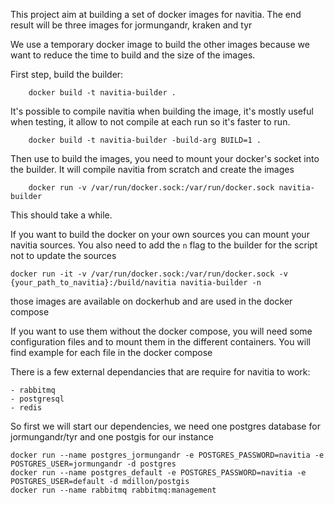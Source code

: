 This project aim at building a set of docker images for navitia.
The end result will be three images for jormungandr, kraken and tyr

We use a temporary docker image to build the other images because we want to reduce the time to build and the size of the images.

First step, build the builder:
```
    docker build -t navitia-builder .
```

It's possible to compile navitia when building the image, it's mostly useful when testing,
it allow to not compile at each run so it's faster to run.
```
    docker build -t navitia-builder -build-arg BUILD=1 .
```

Then use to build the images, you need to mount your docker's socket into the builder.
It will compile navitia from scratch and create the images
```
    docker run -v /var/run/docker.sock:/var/run/docker.sock navitia-builder
```

This should take a while.

If you want to build the docker on your own sources you can mount your navitia sources. 
You also need to add the `n` flag to the builder for the script not to update the sources

```
docker run -it -v /var/run/docker.sock:/var/run/docker.sock -v {your_path_to_navitia}:/build/navitia navitia-builder -n
```

those images are available on dockerhub and are used in the docker compose


If you want to use them without the docker compose, you will need some configuration files and to mount them
in the different containers. You will find example for each file in the docker compose

There is a few external dependancies that are require for navitia to work:

    - rabbitmq
    - postgresql
    - redis

So first we will start our dependencies, we need one postgres database for jormungandr/tyr and one postgis for our instance
```
docker run --name postgres_jormungandr -e POSTGRES_PASSWORD=navitia -e POSTGRES_USER=jormungandr -d postgres
docker run --name postgres_default -e POSTGRES_PASSWORD=navitia -e POSTGRES_USER=default -d mdillon/postgis
docker run --name rabbitmq rabbitmq:management
```
